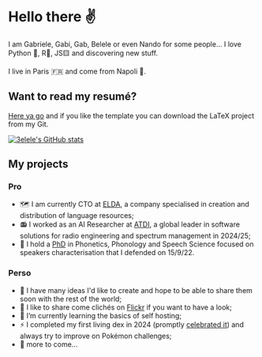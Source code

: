 # Hello there ✌️

I am Gabriele, Gabi, Gab, Belele or even Nando for some people... I love Python 🐍, R🔬, JS🟨 and discovering new stuff.

I live in Paris 🇫🇷 and come from Napoli 🍕.


## Want to read my resumé?

[Here ya go](cv/cv_en.pdf) and if you like the template you can download the LaTeX project from my Git.

[![3elele's GitHub stats](https://github-readme-stats.vercel.app/api?username=3elele\&show_icons=true\&border_color=2e4058\&theme=solarized-light\&rank_icon=github\&include_all_commits=true)](https://github.com/3elele/github-readme-stats)

## My projects

### Pro

- 🗺️ I am currently CTO at [ELDA](https://github.com/ELDAELRA), a company specialised in creation and distribution of language resources;
- 📻 I worked as an AI Researcher at [ATDI](https://atdi.com), a global leader in software solutions for radio engineering and spectrum management in 2024/25;
- 🧐 I hold a [PhD](https://www.afcp-parole.org/wp-content/uploads/2023/01/These_CHIGNOLI_Gabriele_2022.pdf) in Phonetics, Phonology and Speech Science focused on speakers characterisation that I defended on 15/9/22.

### Perso

- 🔭 I have many ideas I'd like to create and hope to be able to share them soon with the rest of the world;
- 📸 I like to share come clichés on [Flickr](https://www.flickr.com/people/154388964@N02/) if you want to have a look;
- 🌱 I’m currently learning the basics of self hosting;
- ⚡ I completed my first living dex in 2024 (promptly [celebrated it](img/IMG_1433.JPG)) and always try to improve on Pokémon challenges;
- 🧶 more to come...

